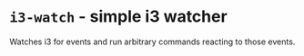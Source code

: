 # `i3-watch` - simple i3 watcher

Watches i3 for events and run arbitrary commands reacting to those events.
